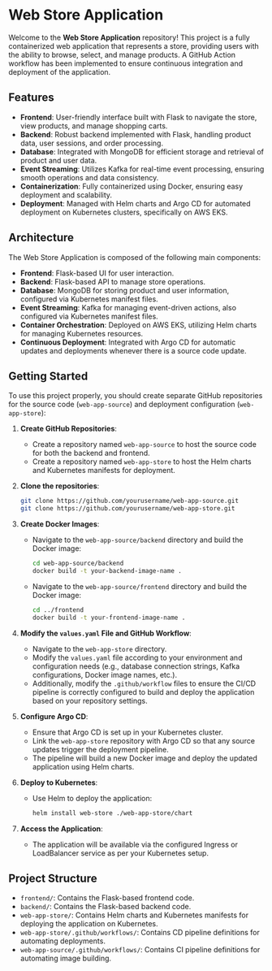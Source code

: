 # Web Store Application

Welcome to the **Web Store Application** repository! This project is a fully containerized web application that represents a store, providing users with the ability to browse, select, and manage products. A GitHub Action workflow has been implemented to ensure continuous integration and deployment of the application.

## Features

- **Frontend**: User-friendly interface built with Flask to navigate the store, view products, and manage shopping carts.
- **Backend**: Robust backend implemented with Flask, handling product data, user sessions, and order processing.
- **Database**: Integrated with MongoDB for efficient storage and retrieval of product and user data.
- **Event Streaming**: Utilizes Kafka for real-time event processing, ensuring smooth operations and data consistency.
- **Containerization**: Fully containerized using Docker, ensuring easy deployment and scalability.
- **Deployment**: Managed with Helm charts and Argo CD for automated deployment on Kubernetes clusters, specifically on AWS EKS.

## Architecture

The Web Store Application is composed of the following main components:

- **Frontend**: Flask-based UI for user interaction.
- **Backend**: Flask-based API to manage store operations.
- **Database**: MongoDB for storing product and user information, configured via Kubernetes manifest files.
- **Event Streaming**: Kafka for managing event-driven actions, also configured via Kubernetes manifest files.
- **Container Orchestration**: Deployed on AWS EKS, utilizing Helm charts for managing Kubernetes resources.
- **Continuous Deployment**: Integrated with Argo CD for automatic updates and deployments whenever there is a source code update.

## Getting Started

To use this project properly, you should create separate GitHub repositories for the source code (`web-app-source`) and deployment configuration (`web-app-store`):

1. **Create GitHub Repositories**:
   - Create a repository named `web-app-source` to host the source code for both the backend and frontend.
   - Create a repository named `web-app-store` to host the Helm charts and Kubernetes manifests for deployment.

2. **Clone the repositories**:
   ```bash
   git clone https://github.com/yourusername/web-app-source.git
   git clone https://github.com/yourusername/web-app-store.git
   ```

3. **Create Docker Images**:
   - Navigate to the `web-app-source/backend` directory and build the Docker image:
     ```bash
     cd web-app-source/backend
     docker build -t your-backend-image-name .
     ```
   - Navigate to the `web-app-source/frontend` directory and build the Docker image:
     ```bash
     cd ../frontend
     docker build -t your-frontend-image-name .
     ```

4. **Modify the `values.yaml` File and GitHub Workflow**:
   - Navigate to the `web-app-store` directory.
   - Modify the `values.yaml` file according to your environment and configuration needs (e.g., database connection strings, Kafka configurations, Docker image names, etc.).
   - Additionally, modify the `.github/workflow` files to ensure the CI/CD pipeline is correctly configured to build and deploy the application based on your repository settings.

5. **Configure Argo CD**:
   - Ensure that Argo CD is set up in your Kubernetes cluster.
   - Link the `web-app-store` repository with Argo CD so that any source updates trigger the deployment pipeline.
   - The pipeline will build a new Docker image and deploy the updated application using Helm charts.

6. **Deploy to Kubernetes**:
   - Use Helm to deploy the application:
     ```bash
     helm install web-store ./web-app-store/chart
     ```

7. **Access the Application**:
   - The application will be available via the configured Ingress or LoadBalancer service as per your Kubernetes setup.

## Project Structure

- `frontend/`: Contains the Flask-based frontend code.
- `backend/`: Contains the Flask-based backend code.
- `web-app-store/`: Contains Helm charts and Kubernetes manifests for deploying the application on Kubernetes.
- `web-app-store/.github/workflows/`: Contains CD pipeline definitions for automating deployments.
- `web-app-source/.github/workflows/`: Contains CI pipeline definitions for automating image building.

